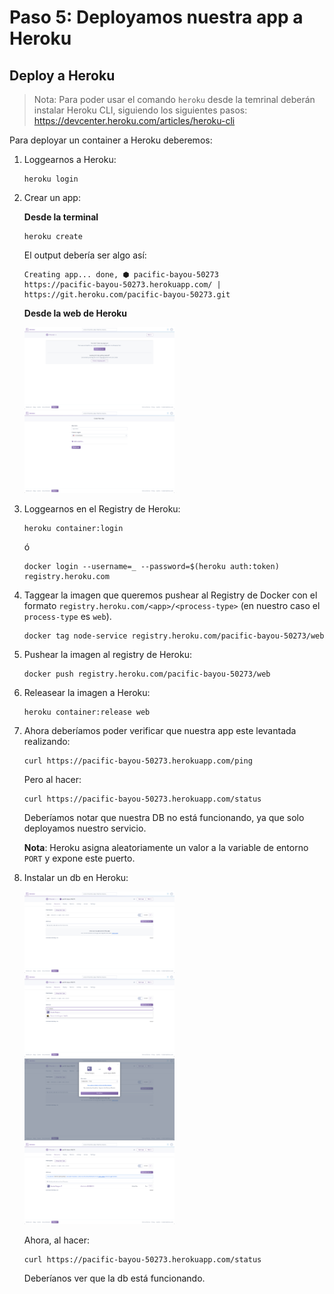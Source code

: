 # Paso 5: Deployamos nuestra app a Heroku

## Deploy a Heroku

> Nota: Para poder usar el comando `heroku` desde la temrinal deberán instalar Heroku CLI, siguiendo los siguientes pasos: https://devcenter.heroku.com/articles/heroku-cli

Para deployar un container a Heroku deberemos:

1) Loggearnos a Heroku:

    ```
    heroku login
    ```

2) Crear un app:

    **Desde la terminal**

    ```
    heroku create
    ```
    
    El output debería ser algo así:

    ```
    Creating app... done, ⬢ pacific-bayou-50273
    https://pacific-bayou-50273.herokuapp.com/ | https://git.heroku.com/pacific-bayou-50273.git
    ```

    **Desde la web de Heroku**

    <img src="img/01_new-app.png" width="50%"/>
    <img src="img/02_new-app.png" width="50%"/>



3) Loggearnos en el Registry de Heroku:

    ```
    heroku container:login
    ```

    ó

    ```
    docker login --username=_ --password=$(heroku auth:token) registry.heroku.com
    ```


4) Taggear la imagen que queremos pushear al Registry de Docker con el formato `registry.heroku.com/<app>/<process-type>` (en nuestro caso el `process-type` es `web`).

    ```
    docker tag node-service registry.heroku.com/pacific-bayou-50273/web
    ```

5) Pushear la imagen al registry de Heroku:

    ```
    docker push registry.heroku.com/pacific-bayou-50273/web
    ```

6) Releasear la imagen a Heroku:

    ```
    heroku container:release web
    ```

7) Ahora deberíamos poder verificar que nuestra app este levantada realizando:

    ```
    curl https://pacific-bayou-50273.herokuapp.com/ping
    ```

    Pero al hacer:

    ```
    curl https://pacific-bayou-50273.herokuapp.com/status
    ```

    Deberíamos notar que nuestra DB no está funcionando, ya que solo deployamos nuestro servicio.

    **Nota**: Heroku asigna aleatoriamente un valor a la variable de entorno `PORT` y expone este puerto.

8) Instalar un db en Heroku:

    <img src="img/01_db.png" width="50%"/>
    <img src="img/02_db.png" width="50%"/>
    <img src="img/03_db.png" width="50%"/>
    <img src="img/04_db.png" width="50%"/>

    Ahora, al hacer:

    ```
    curl https://pacific-bayou-50273.herokuapp.com/status
    ```

    Deberíanos ver que la db está funcionando.